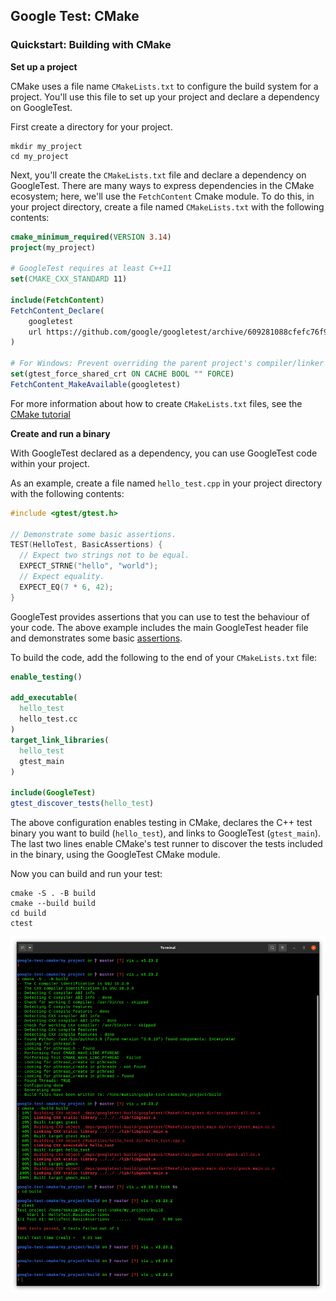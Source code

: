 ## Google Test: CMake

### Quickstart: Building with CMake

**Set up a project**

CMake uses a file name `CMakeLists.txt` to configure the build system for a project. You'll use this file to set up your project and declare a dependency on GoogleTest.

First create a directory for your project.

```
mkdir my_project
cd my_project
```

Next, you'll create the `CMakeLists.txt` file and declare a dependency on GoogleTest. There are many ways to express dependencies in the CMake ecosystem; here, we'll use the `FetchContent` Cmake module. To do this, in your project directory, create a file named `CMakeLists.txt` with the following contents:

```cmake
cmake_minimum_required(VERSION 3.14)
project(my_project)

# GoogleTest requires at least C++11
set(CMAKE_CXX_STANDARD 11)

include(FetchContent)
FetchContent_Declare(
    googletest
    url https://github.com/google/googletest/archive/609281088cfefc76f9d0ce82e1ff6c30cc3591e5.zip
)

# For Windows: Prevent overriding the parent project's compiler/linker settings
set(gtest_force_shared_crt ON CACHE BOOL "" FORCE)
FetchContent_MakeAvailable(googletest)
```

For more information about how to create `CMakeLists.txt` files, see the [CMake tutorial](https://cmake.org/cmake/help/latest/guide/tutorial/index.html)

**Create and run a binary**

With GoogleTest declared as a dependency, you can use GoogleTest code within your project.

As an example, create a file named `hello_test.cpp` in your project directory with the following contents:

```cpp
#include <gtest/gtest.h>

// Demonstrate some basic assertions.
TEST(HelloTest, BasicAssertions) {
  // Expect two strings not to be equal.
  EXPECT_STRNE("hello", "world");
  // Expect equality.
  EXPECT_EQ(7 * 6, 42);
}
```

GoogleTest provides assertions that you can use to test the behaviour of your code. The above example includes the main GoogleTest header file and demonstrates some basic [assertions](https://google.github.io/googletest/reference/assertions.html). 

To build the code, add the following to the end of your `CMakeLists.txt` file:

```cmake
enable_testing()

add_executable(
  hello_test
  hello_test.cc
)
target_link_libraries(
  hello_test
  gtest_main
)

include(GoogleTest)
gtest_discover_tests(hello_test)
```

The above configuration enables testing in CMake, declares the C++ test binary you want to build (`hello_test`), and links to GoogleTest (`gtest_main`). The last two lines enable CMake's test runner to discover the tests included in the binary, using the GoogleTest CMake module.

Now you can build and run your test:

```
cmake -S . -B build
cmake --build build
cd build
ctest
```

![cmake-build-test](images/cmake-build-test.png)

